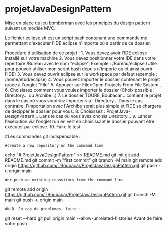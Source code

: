 # projetJavaDesignPattern
Mise en place du jeu bomberman avec les principes du design pattern suivant un modèle MVC.

Le fichier eclipse.sh est un script bash contenant une commande me permettant d'exécuter l'IDE eclipse n'importe où à partir de ce 
dossier. 

Procedure d'utilisation de ce projet :
    1.  Vous devez avoir l'IDE eclipse installé sur votre machine
    2.  Vous devez positionner votre IDE dans votre repertoire /Bureau avec le nom "eclipse". Exemple : /Bureau/eclipse (Utile pour pouvoir utiliser mon script bash depuis n'importe où et ainsi ouvrir l'IDE)
    3.  Vous devez ouvrir eclipse sur le workspace par defaut (exemple : /home/etud/eclipse)
    4.  Vous pouvez importer le dossier contenant le projet grace à l'onglet "File"
    5.  Appuyer sur File>Open Projects From File System...
    6.  Choisissez comment vous voulez importer le dossier (Choix possible : Directory... ou Archibe...)
    7.  Le dossier TOURE_Boubacar... contient le projet dans le cas où vous voudriez importer via : Directory... Dans le cas contraire, l'importation avec l'Archibe serait plus simple et l'IDE se chargera de dezipper le dossier pour vous.
    8.  Choisissez : ProjetJava-DesignPattern... Dans le cas ou vous avez choisis Directory... 
    9.  Lancer l'exécution via l'onglet run en vert en choisissant le dossier pouvant être exécuter par eclipse.
    10. Faire le test.

#Les commandes git indispensable :

	#create a new repository on the command line

echo "# ProjetJavaDesignPattern" >> README.md
git init
git add README.md
git commit -m "first commit"
git branch -M main
git remote add origin https://github.com/TBoubacar/ProjetJavaDesignPattern.git
git push -u origin main

	#or push an existing repository from the command line

git remote add origin https://github.com/TBoubacar/ProjetJavaDesignPattern.git
git branch -M main
git push -u origin main

	#N.B. En cas de problèmes, faire :
git reset --hard
git pull origin main  --allow-unrelated-histories
Avant de faire votre push


